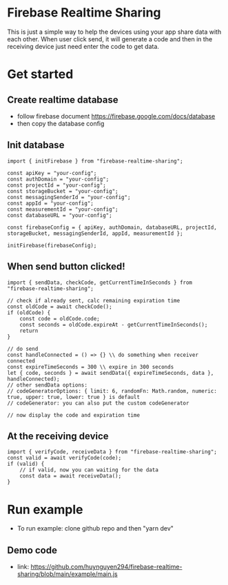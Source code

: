 # Firebase Realtime Sharing

This is just a simple way to help the devices using your app share data with each other. When user click send, it will generate a code and then in the receiving device just need enter the code to get data.

# Get started

## Create realtime database

- follow firebase document https://firebase.google.com/docs/database
- then copy the database config

## Init database

```
import { initFirebase } from "firebase-realtime-sharing";

const apiKey = "your-config";
const authDomain = "your-config";
const projectId = "your-config";
const storageBucket = "your-config";
const messagingSenderId = "your-config";
const appId = "your-config";
const measurementId = "your-config";
const databaseURL = "your-config";

const firebaseConfig = { apiKey, authDomain, databaseURL, projectId, storageBucket, messagingSenderId, appId, measurementId };

initFirebase(firebaseConfig);
```

## When send button clicked!

```
import { sendData, checkCode, getCurrentTimeInSeconds } from "firebase-realtime-sharing";

// check if already sent, calc remaining expiration time
const oldCode = await checkCode();
if (oldCode) {
    const code = oldCode.code;
    const seconds = oldCode.expireAt - getCurrentTimeInSeconds();
    return
}

// do send
const handleConnected = () => {} \\ do something when receiver connected
const expireTimeSeconds = 300 \\ expire in 300 seconds
let { code, seconds } = await sendData({ expireTimeSeconds, data }, handleConnected);
// other sendData options:
// codeGeneratorOptions: { limit: 6, randomFn: Math.random, numeric: true, upper: true, lower: true } is default
// codeGenerator: you can also put the custom codeGenerator

// now display the code and expiration time
```

## At the receiving device

```
import { verifyCode, receiveData } from "firebase-realtime-sharing";
const valid = await verifyCode(code);
if (valid) {
    // if valid, now you can waiting for the data
    const data = await receiveData();
}
```

# Run example

- To run example: clone github repo and then "yarn dev"

## Demo code

- link: https://github.com/huynguyen294/firebase-realtime-sharing/blob/main/example/main.js
